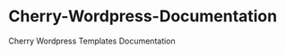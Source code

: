 Cherry-Wordpress-Documentation
==============================

Cherry Wordpress Templates Documentation
